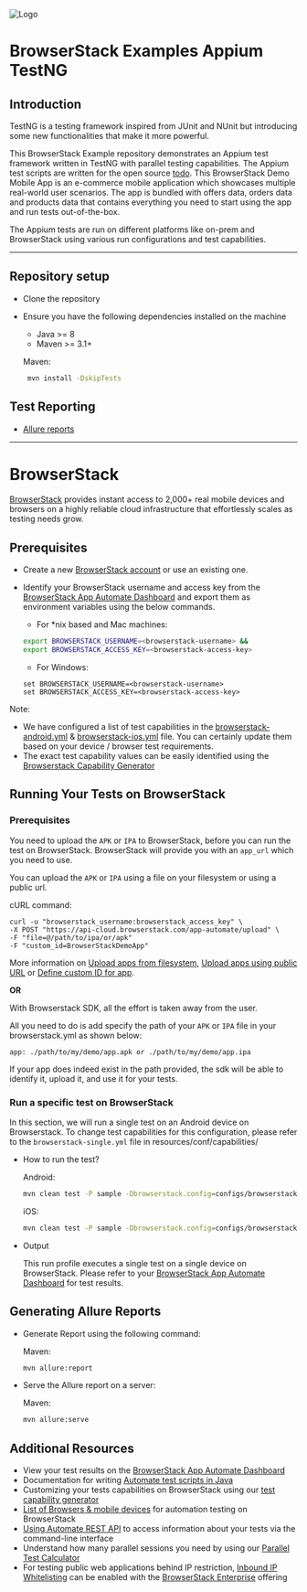 ![Logo](https://www.browserstack.com/images/static/header-logo.jpg)

# BrowserStack Examples Appium TestNG

## Introduction

TestNG is a testing framework inspired from JUnit and NUnit but introducing some new functionalities that make it more powerful.

This BrowserStack Example repository demonstrates an Appium test framework written in TestNG with parallel testing capabilities. The Appium test scripts are written for the open source [todo](todo). This BrowserStack Demo Mobile App is an e-commerce mobile application which showcases multiple real-world user scenarios. The app is bundled with offers data, orders data and products data that contains everything you need to start using the app and run tests out-of-the-box.

The Appium tests are run on different platforms like on-prem and BrowserStack using various run configurations and test capabilities.

---

## Repository setup

- Clone the repository

- Ensure you have the following dependencies installed on the machine
   - Java >= 8
   - Maven >= 3.1+

  Maven:
    ```sh
     mvn install -DskipTests
    ```


## Test Reporting

- [Allure reports](#generating-allure-reports)

---

# BrowserStack

[BrowserStack](https://browserstack.com) provides instant access to 2,000+ real mobile devices and browsers on a highly reliable cloud infrastructure that effortlessly scales as testing needs grow.

## Prerequisites

- Create a new [BrowserStack account](https://www.browserstack.com/users/sign_up) or use an existing one.
- Identify your BrowserStack username and access key from the [BrowserStack App Automate Dashboard](https://app-automate.browserstack.com/) and export them as environment variables using the below commands.

   - For \*nix based and Mac machines:

  ```sh
  export BROWSERSTACK_USERNAME=<browserstack-username> &&
  export BROWSERSTACK_ACCESS_KEY=<browserstack-access-key>
  ```

   - For Windows:

  ```shell
  set BROWSERSTACK_USERNAME=<browserstack-username>
  set BROWSERSTACK_ACCESS_KEY=<browserstack-access-key>
  ```

Note:
- We have configured a list of test capabilities in the [browserstack-android.yml](configs/browserstack-android.yml) & [browserstack-ios.yml](configs/browserstack-ios.yml) file. You can certainly update them based on your device / browser test requirements.
- The exact test capability values can be easily identified using the [Browserstack Capability Generator](https://browserstack.com/automate/capabilities)


## Running Your Tests on BrowserStack

### Prerequisites

You need to upload the `APK` or `IPA` to BrowserStack, before you can run the test on BrowserStack. BrowserStack will provide you with an `app_url` which you need to use.

You can upload the `APK` or `IPA` using a file on your filesystem or using a public url.

cURL command: 
``` shell
curl -u "browserstack_username:browserstack_access_key" \
-X POST "https://api-cloud.browserstack.com/app-automate/upload" \
-F "file=@/path/to/ipa/or/apk"
-F "custom_id=BrowserStackDemoApp"
```

More information on [Upload apps from filesystem](https://www.browserstack.com/docs/app-automate/appium/upload-app-from-filesystem), [Upload apps using public URL](https://www.browserstack.com/docs/app-automate/appium/upload-app-using-public-url) or [Define custom ID for app](https://www.browserstack.com/docs/app-automate/appium/upload-app-define-custom-id).

**OR**

With Browserstack SDK, all the effort is taken away from the user.

All you need to do is add specify the path of your `APK` or `IPA` file in your browserstack.yml as shown below:
```
app: ./path/to/my/demo/app.apk or ./path/to/my/demo/app.ipa
```

If your app does indeed exist in the path provided, the sdk will be able to identify it, upload it, and use it for your tests.

### Run a specific test on BrowserStack

In this section, we will run a single test on an Android device on Browserstack. To change test capabilities for this configuration, please refer to the `browserstack-single.yml` file in resources/conf/capabilities/

- How to run the test?


  Android:
  ```sh
  mvn clean test -P sample -Dbrowserstack.config=configs/browserstack-android.yml
  ```

  iOS:
  ```sh
  mvn clean test -P sample -Dbrowserstack.config=configs/browserstack-ios.yml
  ```


- Output

  This run profile executes a single test on a single device on BrowserStack. Please refer to your [BrowserStack App Automate Dashboard](https://app-automate.browserstack.com/) for test results.


## Generating Allure Reports

- Generate Report using the following command: 

  Maven:
  ```sh
  mvn allure:report
  ```

- Serve the Allure report on a server: 

  Maven:
  ```sh
  mvn allure:serve
  ```

## Additional Resources

- View your test results on the [BrowserStack App Automate Dashboard](https://www.browserstack.com/app-automate)
- Documentation for writing [Automate test scripts in Java](https://www.browserstack.com/automate/java)
- Customizing your tests capabilities on BrowserStack using our [test capability generator](https://www.browserstack.com/app-automate/capabilities)
- [List of Browsers & mobile devices](https://www.browserstack.com/list-of-browsers-and-platforms?product=automate) for automation testing on BrowserStack
- [Using Automate REST API](https://www.browserstack.com/automate/rest-api) to access information about your tests via the command-line interface
- Understand how many parallel sessions you need by using our [Parallel Test Calculator](https://www.browserstack.com/app-automate/parallel-calculator?ref=github)
- For testing public web applications behind IP restriction, [Inbound IP Whitelisting](https://www.browserstack.com/local-testing/inbound-ip-whitelisting) can be enabled with the [BrowserStack Enterprise](https://www.browserstack.com/enterprise) offering
